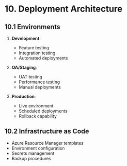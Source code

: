 # 10. Deployment Architecture

## 10.1 Environments

1. **Development**:

   - Feature testing
   - Integration testing
   - Automated deployments

2. **QA/Staging**:

   - UAT testing
   - Performance testing
   - Manual deployments

3. **Production**:
   - Live environment
   - Scheduled deployments
   - Rollback capability

## 10.2 Infrastructure as Code

- Azure Resource Manager templates
- Environment configuration
- Secrets management
- Backup procedures
